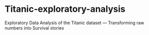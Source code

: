 # Titanic-exploratory-analysis
Exploratory Data Analysis of the Titanic dataset — Transforming raw numbers into Survival stories
